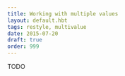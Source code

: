 ```yaml
---
title: Working with multiple values
layout: default.hbt
tags: restyle, multivalue
date: 2015-07-20
draft: true
order: 999
---
```


TODO